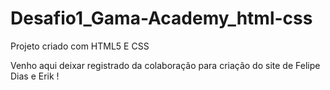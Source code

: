 # Desafio1_Gama-Academy_html-css
Projeto criado com HTML5 E CSS

Venho aqui deixar registrado da colaboração para criação do site de Felipe Dias e Erik !
